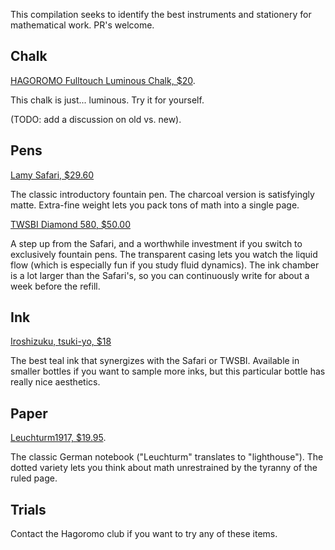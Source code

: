 This compilation seeks to identify the best instruments and stationery for mathematical work.  PR's welcome.

## Chalk

[HAGOROMO Fulltouch Luminous Chalk, $20](https://www.amazon.com/HAGOROMO-Fulltouch-Luminous-Chalk-Color/dp/B072LT8P92/ref=sxin_2_ac_d_pm?ac_md=2-1-QmV0d2VlbiAkMjAgYW5kICQyNQ%3D%3D-ac_d_pm&keywords=hagoromo&pd_rd_i=B072LT8P92&pd_rd_r=bb515b41-e860-4602-ad4e-3feaa55598d9&pd_rd_w=SdQsM&pd_rd_wg=JFz3m&pf_rd_p=aed08533-d0f3-456a-bfcd-3ec60fc417c9&pf_rd_r=E278Z524Q5QEZ8F04BX3&psc=1&qid=1567961232&s=gateway).

This chalk is just... luminous.  Try it for yourself.

(TODO: add a discussion on old vs. new).

## Pens

[Lamy Safari, $29.60](https://www.gouletpens.com/products/lamy-safari-fountain-pen-shiny-black)

The classic introductory fountain pen.  The charcoal version is satisfyingly matte. Extra-fine weight lets you pack tons of math into a single page.

[TWSBI Diamond 580, $50.00](https://www.gouletpens.com/collections/demonstrator-pens/products/twsbi-diamond-580-fountain-pen-clear?variant=11884892028971)

A step up from the Safari, and a worthwhile investment if you switch to exclusively fountain pens.  The transparent casing lets you watch the liquid flow (which is especially fun if you study fluid dynamics).  The ink chamber is a lot larger than the Safari's, so you can continuously write for about a week before the refill.

## Ink

[Iroshizuku, tsuki-yo, $18](https://www.amazon.com/Pilot-Iroshizuku-Fountain-Moonlight-69205/dp/B003MVIYZM/ref=sxin_3_ac_d_rm?ac_md=0-0-aXJvc2hpenVrdSBpbms%3D-ac_d_rm&crid=2CI08OORSX5R&keywords=iroshizuku+ink&pd_rd_i=B003MVIYZM&pd_rd_r=3d17c0a2-6e49-4fec-9699-2b009697f669&pd_rd_w=drFER&pd_rd_wg=iMag2&pf_rd_p=404c4843-2c96-4d0d-a5fe-2b0598693e61&pf_rd_r=7F62ZMMK7NP540CG57S9&qid=1567961531&s=gateway&sprefix=irosh%2Caps%2C215)

The best teal ink that synergizes with the Safari or TWSBI.  Available in smaller bottles if you want to sample more inks, but this particular bottle has really nice aesthetics.

## Paper

[Leuchturm1917, $19.95](https://www.amazon.com/dp/B002TSIMW4/ref=twister_B07SKL6TFX?_encoding=UTF8&psc=1).

The classic German notebook ("Leuchturm" translates to "lighthouse").  The dotted variety lets you think about math unrestrained by the tyranny of the ruled page.

## Trials

Contact the Hagoromo club if you want to try any of these items.
